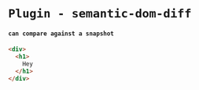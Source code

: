 # `Plugin - semantic-dom-diff`

#### `can compare against a snapshot`

```html
<div>
  <h1>
    Hey
  </h1>
</div>

```

